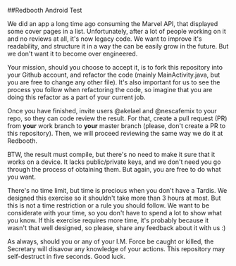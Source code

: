 ##Redbooth Android Test

We did an app a long time ago consuming the Marvel API, that displayed some cover pages in a list.
Unfortunately, after a lot of people working on it and no reviews at all, it's now legacy code. We
want to improve it's readability, and structure it in a way the can be easily grow in the future.
But we don't want it to become over engineered.

Your mission, should you choose to accept it, is to fork this repository into your Github account,
and refactor the code (mainly MainActivity.java, but you are free to change any other file). It's
also important for us to see the process you follow when refactoring the code, so imagine that you
are doing this refactor as a part of your current job.

Once you have finished, invite users @akelael and @nescafemix to your repo, so they can code review
the result. For that, create a pull request (PR) from **your** work branch to **your** master
branch (please, don't create a PR to this repository). Then, we will proceed reviewing the same way
we do it at Redbooth.

BTW, the result must compile, but there's no need to make it sure that it works on a device. It
lacks public/private keys, and we don't need you go through the process of obtaining them. But
again, you are free to do what you want.

There's no time limit, but time is precious when you don't have a Tardis. We designed this exercise
so it shouldn't take more than 3 hours at most. But this is not a time restriction or a rule you
should follow. We want to be considerate with your time, so you don't have to spend a lot to show
what you know. If this exercise requires more time, it's probably because it wasn't that well
designed, so please, share any feedback about it with us :)

As always, should you or any of your I.M. Force be caught or killed, the Secretary will disavow any
knowledge of your actions. This repository may self-destruct in five seconds. Good luck.